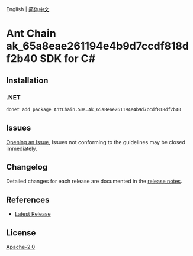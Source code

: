 English | [简体中文](README-CN.md)

# Ant Chain ak_65a8eae261194e4b9d7ccdf818df2b40 SDK for C#

## Installation

### .NET

```bash
donet add package AntChain.SDK.Ak_65a8eae261194e4b9d7ccdf818df2b40
```

## Issues

[Opening an Issue](https://github.com/alipay/antchain-openapi-prod-sdk/issues/new), Issues not conforming to the guidelines may be closed immediately.

## Changelog

Detailed changes for each release are documented in the [release notes](./ChangeLog.md).

## References

* [Latest Release](https://github.com/alipay/antchain-openapi-prod-sdk/)

## License

[Apache-2.0](http://www.apache.org/licenses/LICENSE-2.0)
